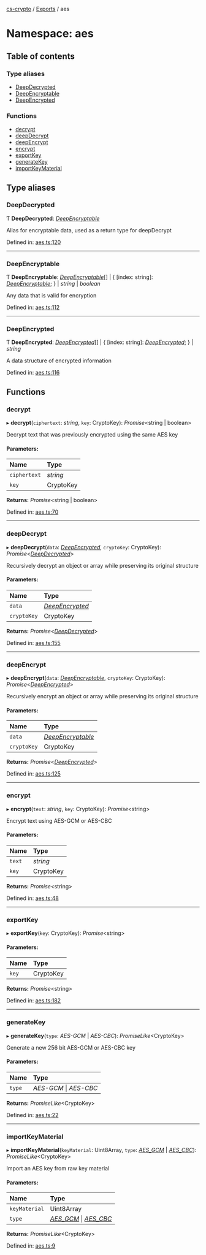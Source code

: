 [cs-crypto](../README.md) / [Exports](../modules.md) / aes

# Namespace: aes

## Table of contents

### Type aliases

- [DeepDecrypted](aes.md#deepdecrypted)
- [DeepEncryptable](aes.md#deepencryptable)
- [DeepEncrypted](aes.md#deepencrypted)

### Functions

- [decrypt](aes.md#decrypt)
- [deepDecrypt](aes.md#deepdecrypt)
- [deepEncrypt](aes.md#deepencrypt)
- [encrypt](aes.md#encrypt)
- [exportKey](aes.md#exportkey)
- [generateKey](aes.md#generatekey)
- [importKeyMaterial](aes.md#importkeymaterial)

## Type aliases

### DeepDecrypted

Ƭ **DeepDecrypted**: [*DeepEncryptable*](aes.md#deepencryptable)

Alias for encryptable data, used as a return type for deepDecrypt

Defined in: [aes.ts:120](https://github.com/very-amused/CS-crypto/blob/90fe30f/src/aes.ts#L120)

___

### DeepEncryptable

Ƭ **DeepEncryptable**: [*DeepEncryptable*](aes.md#deepencryptable)[] \| { [index: string]: [*DeepEncryptable*](aes.md#deepencryptable);  } \| *string* \| *boolean*

Any data that is valid for encryption

Defined in: [aes.ts:112](https://github.com/very-amused/CS-crypto/blob/90fe30f/src/aes.ts#L112)

___

### DeepEncrypted

Ƭ **DeepEncrypted**: [*DeepEncrypted*](aes.md#deepencrypted)[] \| { [index: string]: [*DeepEncrypted*](aes.md#deepencrypted);  } \| *string*

A data structure of encrypted information

Defined in: [aes.ts:116](https://github.com/very-amused/CS-crypto/blob/90fe30f/src/aes.ts#L116)

## Functions

### decrypt

▸ **decrypt**(`ciphertext`: *string*, `key`: CryptoKey): *Promise*<string \| boolean\>

Decrypt text that was previously encrypted using the same AES key

#### Parameters:

Name | Type |
:------ | :------ |
`ciphertext` | *string* |
`key` | CryptoKey |

**Returns:** *Promise*<string \| boolean\>

Defined in: [aes.ts:70](https://github.com/very-amused/CS-crypto/blob/90fe30f/src/aes.ts#L70)

___

### deepDecrypt

▸ **deepDecrypt**(`data`: [*DeepEncrypted*](aes.md#deepencrypted), `cryptoKey`: CryptoKey): *Promise*<[*DeepDecrypted*](aes.md#deepdecrypted)\>

Recursively decrypt an object or array while preserving its original structure

#### Parameters:

Name | Type |
:------ | :------ |
`data` | [*DeepEncrypted*](aes.md#deepencrypted) |
`cryptoKey` | CryptoKey |

**Returns:** *Promise*<[*DeepDecrypted*](aes.md#deepdecrypted)\>

Defined in: [aes.ts:155](https://github.com/very-amused/CS-crypto/blob/90fe30f/src/aes.ts#L155)

___

### deepEncrypt

▸ **deepEncrypt**(`data`: [*DeepEncryptable*](aes.md#deepencryptable), `cryptoKey`: CryptoKey): *Promise*<[*DeepEncrypted*](aes.md#deepencrypted)\>

Recursively encrypt an object or array while preserving its original structure

#### Parameters:

Name | Type |
:------ | :------ |
`data` | [*DeepEncryptable*](aes.md#deepencryptable) |
`cryptoKey` | CryptoKey |

**Returns:** *Promise*<[*DeepEncrypted*](aes.md#deepencrypted)\>

Defined in: [aes.ts:125](https://github.com/very-amused/CS-crypto/blob/90fe30f/src/aes.ts#L125)

___

### encrypt

▸ **encrypt**(`text`: *string*, `key`: CryptoKey): *Promise*<string\>

Encrypt text using AES-GCM or AES-CBC

#### Parameters:

Name | Type |
:------ | :------ |
`text` | *string* |
`key` | CryptoKey |

**Returns:** *Promise*<string\>

Defined in: [aes.ts:48](https://github.com/very-amused/CS-crypto/blob/90fe30f/src/aes.ts#L48)

___

### exportKey

▸ **exportKey**(`key`: CryptoKey): *Promise*<string\>

#### Parameters:

Name | Type |
:------ | :------ |
`key` | CryptoKey |

**Returns:** *Promise*<string\>

Defined in: [aes.ts:182](https://github.com/very-amused/CS-crypto/blob/90fe30f/src/aes.ts#L182)

___

### generateKey

▸ **generateKey**(`type`: *AES-GCM* \| *AES-CBC*): *PromiseLike*<CryptoKey\>

Generate a new 256 bit AES-GCM or AES-CBC key

#### Parameters:

Name | Type |
:------ | :------ |
`type` | *AES-GCM* \| *AES-CBC* |

**Returns:** *PromiseLike*<CryptoKey\>

Defined in: [aes.ts:22](https://github.com/very-amused/CS-crypto/blob/90fe30f/src/aes.ts#L22)

___

### importKeyMaterial

▸ **importKeyMaterial**(`keyMaterial`: Uint8Array, `type`: [*AES\_GCM*](../enums/algorithms.md#aes_gcm) \| [*AES\_CBC*](../enums/algorithms.md#aes_cbc)): *PromiseLike*<CryptoKey\>

Import an AES key from raw key material

#### Parameters:

Name | Type |
:------ | :------ |
`keyMaterial` | Uint8Array |
`type` | [*AES\_GCM*](../enums/algorithms.md#aes_gcm) \| [*AES\_CBC*](../enums/algorithms.md#aes_cbc) |

**Returns:** *PromiseLike*<CryptoKey\>

Defined in: [aes.ts:9](https://github.com/very-amused/CS-crypto/blob/90fe30f/src/aes.ts#L9)
